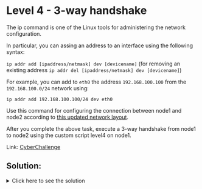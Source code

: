 # Level 4 - 3-way handshake

The ip command is one of the Linux tools for administering the network configuration.

In particular, you can assing an address to an interface using the following syntax:

`ip addr add [ipaddress/netmask] dev [devicename]` (for removing an existing address `ip addr del [ipaddress/netmask] dev [devicename]`)

For example, you can add to `eth0` the address `192.168.100.100` from the `192.168.100.0/24` network using:

`ip addr add 192.168.100.100/24 dev eth0`

Use this command for configuring the connection between node1 and node2 according to [this updated network layout](net2.png).

After you complete the above task, execute a 3-way handshake from node1 to node2 using the custom script level4 on node1.

Link: [CyberChallenge](https://cyberchallenge.it)

## Solution:

<details>
	<summary>Click here to see the solution</summary>

1.  We need to configure the network interfaces of `node1` and `node2` according to the picture network layout. We can do this by running the following commands respectively on `node1` and `node2`:

	```bash
	ip addr add 10.0.0.1/24 dev eth1

	ip addr add 10.0.0.2/24 dev eth0
	```

2.  Now we can simply run `level4` on `node1` to execute the 3-way handshake.

3.  Flag: `CCIT{level4_[ephemeralport]_[destinationport]_[clientstartsequencenumber]}` which is `CCIT{level4_2799_22_2254}`

</details>